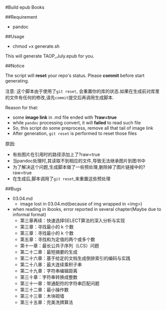 #Build epub Books

##Requirement
*	pandoc

##Usage
*	chmod +x generate.sh

This will generate TAOP_July.epub for you.

##Notice

The script will **reset** your repo's status. Please **commit** before start generating.

注意: 这个脚本由于使用了`git reset`, 会重置你的库的状态.如果在生成前对库里的文件有任何的修改,请先`commit`提交后再调用生成脚本.

Reason for that:

*	some **image link** in .md file ended with **?raw=true**
*	while `pandoc` processing convert, it will **failed** to read such file
*	So, this script do some preprocess, remove all that tail of image link
*	After generation, `git reset` is performed to reset those files

原因:

*	有些图片在引用时的路径添加上了?raw=true
*	当pandoc处理时,其读取不到相应的文件,导致无法继承图片到图书中
*	为了解决这个问题,生成脚本做了一些预处理,删除掉了图片链接中的?raw=true
*	在生成后,脚本调用了`git reset`,来重置这些预处理


##Bugs
*	03.04.md
	* image lost in 03.04.md(because of img wrapped in \<img\>)
*	when reading in ibooks, error reported in several chapter(Maybe due to informal format)
	* 	第三章再续：快速选择SELECT算法的深入分析与实现
	*	第三章：寻找最小的 k 个数
	*	第三章：寻找最小的 k 个数
	*	第五章：寻找和为定值的两个或多个数
	*	第十一章：最长公共子序列（LCS）问题
	*	第二十二章：最短摘要的生成
	*	第二十六章：基于给定的文档生成倒排索引的编码与实践
	*	第二十八章：最大连续乘积子串
	*	第二十九章：字符串编辑距离
	*	第三十章：字符串转换成整数
	*	第三十一章：带通配符的字符串匹配问题
	*	第三十二章：最小操作数
	*	第三十三章：木块砌墙
	*	第三十五章：完美洗牌算法
	